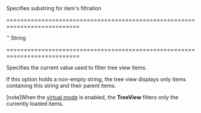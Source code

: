 <!--**
/*-------------------------------------------
    Auto-generated file. Do not modify.
-------------------------------------------

**-->
<!--d-->Specifies substring for item's filtration<!--/d-->
===========================================================================
<!--default-->''<!--/default-->
<!--type-->String<!--/type-->
===========================================================================

<!--shortDescription-->
Specifies the current value used to filter tree view items.
<!--/shortDescription-->

<!--fullDescription-->
If this option holds a non-empty string, the tree view displays only items containing this string and their parent items.

[note]When the [virtual mode](/Documentation/ApiReference/UI_Widgets/dxTreeView/Configuration/#virtualModeEnabled) is enabled, the **TreeView** filters only the currently loaded items.
<!--/fullDescription-->